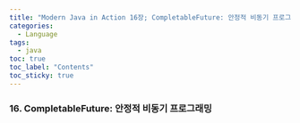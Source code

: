 ```yaml
---
title: "Modern Java in Action 16장; CompletableFuture: 안정적 비동기 프로그래밍"
categories:
  - Language
tags:
  - java
toc: true
toc_label: "Contents"
toc_sticky: true
---
```


### 16. CompletableFuture: 안정적 비동기 프로그래밍
